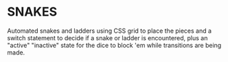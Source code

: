 # SNAKES
Automated snakes and ladders using CSS grid to place the pieces and a switch statement to decide if a snake or ladder is encountered, plus an "active" "inactive" state for the dice to block 'em while transitions are being made.
